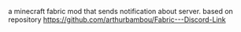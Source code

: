 a minecraft fabric mod that sends notification about server.
based on repository https://github.com/arthurbambou/Fabric---Discord-Link
